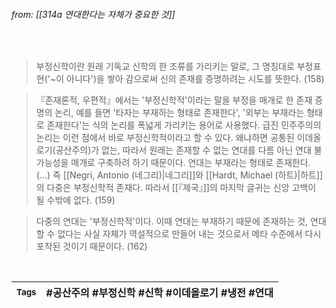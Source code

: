 
###### from: [[314a 연대한다는 자체가 중요한 것]]

<br/>

>부정신학이란 원래 기독교 신학의 한 조류를 가리키는 말로, 그 명칭대로 부정표현('~이 아니다')을 쌓아 감으로써 신의 존재를 증명하려는 시도를 뜻한다. (158) 

>『존재론적, 우편적』에서는 '부정신학적'이라는 말을 부정을 매개로 한 존재 증명의 논리, 예를 들면 '타자는 부재하는 형태로 존재한다', '외부는 부재라는 형태로 존재한다'는 식의 논리를 폭넓게 가리키는 용어로 사용했다. 급진 민주주의의 논리는 이런 점에서 바로 부정신학적이라고 할 수 있다. 왜냐하면 공통된 이데올로기(공산주의)가 없는, 따라서 원래는 존재할 수 없는 연대를 다름 아닌 연대 불가능성을 매개로 구축하려 하기 때문이다. 연대는 부재라는 형태로 존재한다. (...) 즉 [[Negri, Antonio (네그리)|네그리]]와 [[Hardt, Michael (하트)|하트]]의 다중은 부정신학적 존재다. 따라서 [[『제국』]]의 마지막 글귀는 신앙 고백이 될 수밖에 없다. (159)

>다중의 연대는 '부정신학적'이다. 이때 연대는 부재하기 때문에 존재하는 것, 연대할 수 없다는 사실 자체가 역설적으로 만들어 내는 것으로서 메타 수준에서 다시 포착된 것이기 때문이다. (162)
 

<br/>

| <small> Tags </small> | #공산주의 #부정신학 #신학 #이데올로기 #냉전 #연대 |
| --- | --- |
